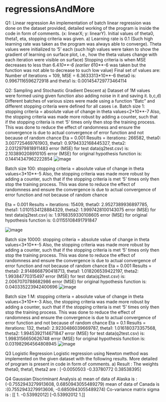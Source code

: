 # regressionsAndMore

Q1: Linear regression
An implementation of batch linear regression was done on the dataset provided, detailed working of the program is inside the code in form of comments.
(x: linearX; y: linearY). Initial values of theta0, theta1, eta, stopping criteria was given.
a)
Learning rate is 0.1 (Such high learning rate was taken as the program was always able to converge).
Theta values were initialized to ‘5’ each (such high values were taken to show the gradient of learning on surface plot, i.e., how the theta values change with each iteration were visible on surface)
Stopping criteria is when MSE decreases to less than 6.4*10**-6 (earlier 6*10**-6 was taken but the function was not able to decrease to such low value)
Final set of values are: Number of iterations = 109, MSE = 6.3633313*10**-6
theta0 is: 0.9967116596272918 and theta1 is: 0.001454729773464114

Q2: Sampling and Stochastic Gradient Descent
a) Dataset of 1M values were formed using given function also adding noise in it and saving it.
b,c,d) Different batches of various sizes were made using a function “Batc” and different stopping criteria were defined for all cases i.e.
Batch size 1: stopping criteria = absolute value of change in theta values<2*10**-7
Also, the stopping criteria was made more robust by adding a counter, such that if the stopping criteria is met ‘5’ times only then stop the training process. This was done to reduce the effect of randomness and ensure the convergence is due to actual convergence of error function and not because of random chance
Eta = 0.001
Results = iterations: 266582, theta0: 3.007725469761903, theta1: 0.9794332168445327, theta2: 2.0312979818911483
error (MSE) for test data(q2test.csv) is: 2.103890208910105
error (MSE) for original hypothesis function is: 0.14414347962222854
![image](https://github.com/user-attachments/assets/465f295d-709d-4d1a-935f-fb6d3b0a9e1c)


Batch size 100: stopping criteria = absolute value of change in theta values<3*10**-5
Also, the stopping criteria was made more robust by adding a counter, such that if the stopping criteria is met ‘5’ times only then stop the training process. This was done to reduce the effect of randomness and ensure the convergence is due to actual convergence of error function and not because of random chance

Eta = 0.001
Results = iterations: 15409, theta0: 2.9527389936897785, theta1: 1.0101534128884329, theta2: 1.9997428100143075
error (MSE) for test data(q2test.csv) is: 1.9768359330108605
error (MSE) for original hypothesis function is: 0.01155108491791847

![image](https://github.com/user-attachments/assets/27a1aa11-378d-4fd7-a110-323232734428)



Batch size 10000: stopping criteria = absolute value of change in theta values<3*10**-5
Also, the stopping criteria was made more robust by adding a counter, such that if the stopping criteria is met ‘5’ times only then stop the training process. This was done to reduce the effect of randomness and ensure the convergence is due to actual convergence of error function and not because of random chance
Eta = 0.001
Results = theta0: 2.9148668790418713, theta1: 1.018206539422197, theta2: 1.99384770315497
error (MSE) for test data(q2test.csv) is: 2.0067070788682986
error (MSE) for original hypothesis function is: 0.040335223942400696
![image](https://github.com/user-attachments/assets/2ef35d99-f55f-498d-8aa1-e14aaae20764)


Batch size 1 M: stopping criteria = absolute value of change in theta values<3*10**-3
Also, the stopping criteria was made more robust by adding a counter, such that if the stopping criteria is met ‘5’ times only then stop the training process. This was done to reduce the effect of randomness and ensure the convergence is due to actual convergence of error function and not because of random chance
Eta = 0.1
Results = iterations: 132, theta0: 2.9230486039669787, theta1: 1.016180373357568, theta2: 1.9945392114671847
error (MSE) for test data(q2test.csv) is: 1.9983156650626748
error (MSE) for original hypothesis function is: 0.031982964564808945
![image](https://github.com/user-attachments/assets/ee60a1ae-427b-4da7-b86c-413f3871b316)


Q3 Logistic Regression
Logistic regression using Newton method was implemented on the given dataset with the following results. More detailed of program is present in code in form of comments.
a)
Result : The weights theta0, theta1, theta2 are : [-0.0050503 -0.33780772 0.38538395]


Q4 Gaussian Discriminant Analysis
a) mean of data of Alaska is :(-0.7552943279913608, 0.6850943055489279)
mean of data of Canada is :(0.7552943279913606, -0.6850943055489274)
Co-variance matrix sigma is : [[ 1. -0.53992012]
[-0.53992012 1.]]
